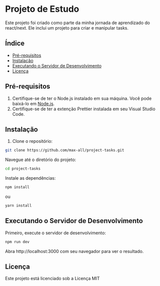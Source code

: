 # Projeto de Estudo
Este projeto foi criado como parte da minha jornada de aprendizado do react/next. Ele inclui um projeto para criar e manipular tasks.

## Índice

- [Pré-requisitos](#pré-requisitos)
- [Instalação](#instalação)
- [Executando o Servidor de Desenvolvimento](#executando-o-servidor-de-desenvolvimento)
- [Licença](#licença)

## Pré-requisitos
1. Certifique-se de ter o Node.js instalado em sua máquina. Você pode baixá-lo em [Node.js](https://nodejs.org/).
2. Certifique-se de ter a extenção Prettier instalada em seu Visual Studio Code.

## Instalação
1. Clone o repositório:

```bash
git clone https://github.com/max-all/project-tasks.git
```

Navegue até o diretório do projeto:

```bash
cd project-tasks
```

Instale as dependências:

```bash
npm install
```
ou

```bash
yarn install
```

## Executando o Servidor de Desenvolvimento
Primeiro, execute o servidor de desenvolvimento:

```bash
npm run dev
```

Abra http://localhost:3000 com seu navegador para ver o resultado.

## Licença
Este projeto está licenciado sob a Licença MIT
